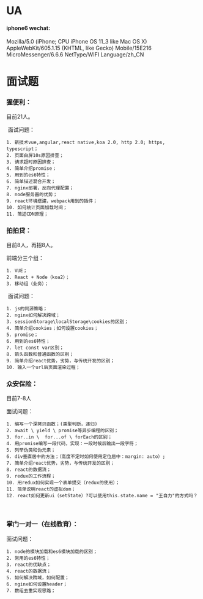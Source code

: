 # UA
#### iphone6 wechat:
Mozilla/5.0 (iPhone; CPU iPhone OS 11_3 like Mac OS X) AppleWebKit/605.1.15 (KHTML, like Gecko) Mobile/15E216 MicroMessenger/6.6.6 NetType/WIFI Language/zh_CN

# 面试题


### 猩便利：

目前21人。
	
 面试问题：

	1. 新技术vue,angular,react native,koa 2.0, http 2.0; https, typescript；
	2. 页面白屏10s原因排查；
	3. 请求超时原因排查；
	4. 简单介绍promise；
	5. 用到的es6特性；
	6. 简单描述混合开发；
	7. nginx部署，反向代理配置；
	8. node服务器的优势；
	9. react环境搭建，webpack用到的插件；
	10. 如何统计页面加载时间；
	11. 简述CDN原理；

### 拍拍贷：

目前8人，再招8人。

前端分三个组：

	1. VUE；
	2. React + Node（koa2）；
	3. 移动组（业务）；
	
 面试问题：

	1. js的同源策略；
	2. nginx如何解决跨域；
	3. sessionStorage\localStorage\cookies的区别；
	4. 简单介绍cookies；如何设置cookies；
	5. promise；
	6. 用到的es6特性；
	7. let const var区别；
	8. 箭头函数和普通函数的区别；
	9. 简单介绍react优势，劣势，与传统开发的区别；
	10. 输入一个url后页面渲染过程；


### 众安保险：

目前7-8人

面试问题：

	1. 编写一个深拷贝函数；(类型判断，递归)
	2. await \ yield \ promise等异步编程的区别；
	3. for..in \  for...of \ forEach的区别；
	4. 用promise编写一段代码，实现：一段时候后输出一段字符；
	5. 列举伪类和伪元素；
	6. div垂直居中的方法；（高度不定时如何使用定位居中：margin: auto）;
	7. 简单介绍react优势，劣势，与传统开发的区别；
	8. react的数据流；
	9. redux的工作流程；
	10. 用redux如何实现一个表单提交（redux的使用）；
	11. 简单说明react的虚拟dom；
	12. react如何更新ui（setState）?可以使用this.state.name = "王自力"的方式吗？
	
 
### 掌门一对一（在线教育）：

面试问题：

	1. node的模块加载和es6模块加载的区别；
	2. 常用的es6特性；
	3. react的优缺点；
	4. react的数据流；
	5. 如何解决跨域，如何配置；
	6. nginx如何设置header；
	7. 数组去重实现思路；
 
 
 
 
 
